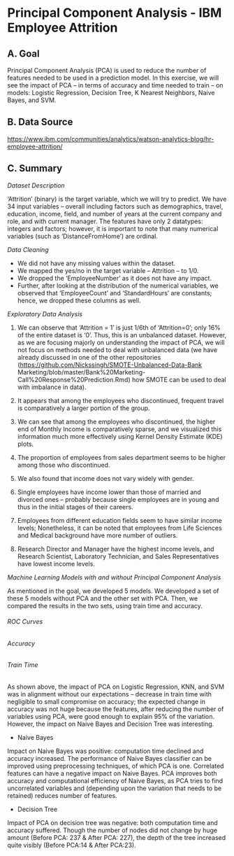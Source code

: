 # Principal Component Analysis - IBM Employee Attrition

## A. Goal
Principal Component Analysis (PCA) is used to reduce the number of features needed to be used in a prediction model. In this exercise, we will see the impact of PCA – in terms of accuracy and time needed to train – on models: Logistic Regression, Decision Tree, K Nearest Neighbors, Naive Bayes, and SVM.

## B. Data Source
https://www.ibm.com/communities/analytics/watson-analytics-blog/hr-employee-attrition/

## C. Summary
_Dataset Description_

‘Attrition’ (binary) is the target variable, which we will try to predict. We have 34 input variables – overall including factors such as demographics, travel, education, income, field, and number of years at the current company and role, and with current manager. The features have only 2 datatypes: integers and factors; however, it is important to note that many numerical variables (such as ‘DistanceFromHome’) are ordinal.

_Data Cleaning_

- We did not have any missing values within the dataset.
- We mapped the yes/no in the target variable – Attrition – to 1/0.
- We dropped the ‘EmployeeNumber’ as it does not have any impact.
- Further, after looking at the distribution of the numerical variables, we observed that ‘EmployeeCount’ and ‘StandardHours’ are constants; hence, we dropped these columns as well.

_Exploratory Data Analysis_

1. We can observe that ‘Attrition = 1’ is just 1/6th of ‘Attrition=0’; only 16% of the entire dataset is ‘0’. Thus, this is an unbalanced dataset. However, as we are focusing majorly on understanding the impact of PCA, we will not focus on methods needed to deal with unbalanced data (we have already discussed in one of the other repositories (https://github.com/Nickssingh/SMOTE-Unbalanced-Data-Bank Marketing/blob/master/Bank%20Marketing-Call%20Response%20Prediction.Rmd) how SMOTE can be used to deal with imbalance in data).

2. It appears that among the employees who discontinued, frequent travel is comparatively a larger portion of the group.

3. We can see that among the employees who discontinued, the higher end of Monthly Income is comparatively sparse, and we visualized this information much more effectively using Kernel Density Estimate (KDE) plots.

4. The proportion of employees from sales department seems to be higher among those who discontinued.

5. We also found that income does not vary widely with gender.
6. Single employees have income lower than those of married and divorced ones – probably because single employees are in young and thus in the initial stages of their careers.

7. Employees from different education fields seem to have similar income levels; Nonetheless, it can be noted that employees from Life Sciences and Medical background have more number of outliers.
8. Research Director and Manager have the highest income levels, and Research Scientist, Laboratory Technician, and Sales Representatives have lowest income levels.

_Machine Learning Models with and without Principal Component Analysis_

As mentioned in the goal, we developed 5 models. We developed a set of these 5 models without PCA and the other set with PCA. Then, we compared the results in the two sets, using train time and accuracy.

###### ROC Curves

###### Accuracy

###### Train Time

As shown above, the impact of PCA on Logistic Regression, KNN, and SVM was in alignment without our expectations – decrease in train time with negligible to small compromise on accuracy; the expected change in accuracy was not huge because the features, after reducing the number of variables using PCA, were good enough to explain 95% of the variation. However, the impact on Naive Bayes and Decision Tree was interesting.


- Naive Bayes

Impact on Naive Bayes was positive: computation time declined and accuracy increased. The performance of Naive Bayes classifier can be improved using preprocessing techniques, of which PCA is one. Correlated features can have a negative impact on Naive Bayes. PCA improves both accuracy and computational efficiency of Naive Bayes, as PCA tries to find uncorrelated variables and (depending upon the variation that needs to be retained) reduces number of features.


- Decision Tree

Impact of PCA on decision tree was negative: both computation time and accuracy suffered. Though the number of nodes did not change by huge amount (Before PCA: 237 & After PCA: 227), the depth of the tree increased quite visibly (Before PCA:14 & After PCA:23).

